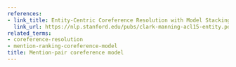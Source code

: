 ```yaml
---
references:
- link_title: Entity-Centric Coreference Resolution with Model Stacking
  link_url: https://nlp.stanford.edu/pubs/clark-manning-acl15-entity.pdf
related_terms:
- coreference-resolution
- mention-ranking-coreference-model
title: Mention-pair coreference model
---
```

